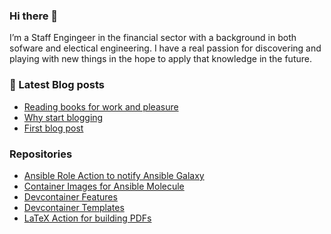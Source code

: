 ### Hi there 👋

I’m a Staff Engingeer in the financial sector with a background in both sofware and electical engineering. I have a real passion for discovering and playing with new things in the hope to apply that knowledge in the future.

### 📝 Latest Blog posts

<!-- BLOG-POST-LIST:START -->
- [Reading books for work and pleasure](https://hansspaans.nl/blog/2023/reading-books-for-work-and-pleasure.html)
- [Why start blogging](https://hansspaans.nl/blog/2023/why-start-blogging.html)
- [First blog post](https://hansspaans.nl/blog/2023/first-post.html)
<!-- BLOG-POST-LIST:END -->

<!--
**hspaans/hspaans** is a ✨ _special_ ✨ repository because its `README.md` (this file) appears on your GitHub profile.

Here are some ideas to get you started:

- 🔭 I’m currently working on ...
- 🌱 I’m currently learning ...
- 👯 I’m looking to collaborate on ...
- 🤔 I’m looking for help with ...
- 💬 Ask me about ...
- 📫 How to reach me: ...
- 😄 Pronouns: ...
- ⚡ Fun fact: ...
-->

### Repositories

- [Ansible Role Action to notify Ansible Galaxy](https://github.com/hspaans/ansible-role-action)
- [Container Images for Ansible Molecule](https://github.com/hspaans/module-containers)
- [Devcontainer Features](https://github.com/hspaans/devcontainer-features)
- [Devcontainer Templates](https://github.com/hspaans/devcontainer-templates)
- [LaTeX Action for building PDFs](https://github.com/hspaans/latexmk-action)
